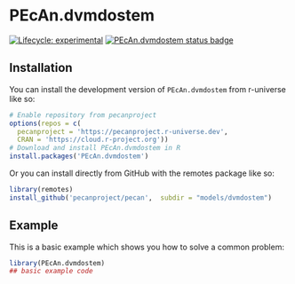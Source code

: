 
# PEcAn.dvmdostem

<!-- badges: start -->

[![Lifecycle: experimental](https://img.shields.io/badge/lifecycle-experimental-orange.svg)](https://lifecycle.r-lib.org/articles/stages.html#experimental)
[![PEcAn.dvmdostem status badge](https://pecanproject.r-universe.dev/badges/PEcAn.dvmdostem)](https://pecanproject.r-universe.dev/PEcAn.dvmdostem)

<!-- badges: end -->

## Installation

You can install the development version of `PEcAn.dvmdostem` from r-universe like so:

``` r
# Enable repository from pecanproject
options(repos = c(
  pecanproject = 'https://pecanproject.r-universe.dev',
  CRAN = 'https://cloud.r-project.org'))
# Download and install PEcAn.dvmdostem in R
install.packages('PEcAn.dvmdostem')
```

Or you can install directly from GitHub with the remotes package like so:

``` r
library(remotes)
install_github('pecanproject/pecan',  subdir = "models/dvmdostem")
```

## Example

This is a basic example which shows you how to solve a common problem:

``` r
library(PEcAn.dvmdostem)
## basic example code
```

